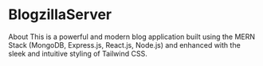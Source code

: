 # BlogzillaServer
About This is a powerful and modern blog application built using the MERN Stack (MongoDB, Express.js, React.js, Node.js) and enhanced with the sleek and intuitive styling of Tailwind CSS.
